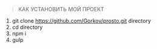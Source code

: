 > КАК УСТАНОВИТЬ МОЙ ПРОЕКТ

1. git clone https://github.com/Gorkov/prosto.git directory
2. cd directory
3. npm i
5. gulp
